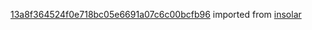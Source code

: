[13a8f364524f0e718bc05e6691a07c6c00bcfb96](https://github.com/insolar/insolar/commit/13a8f364524f0e718bc05e6691a07c6c00bcfb96) imported from [insolar](https://github.com/insolar/insolar)
